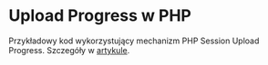 Upload Progress w PHP
=====================

Przykładowy kod wykorzystujący mechanizm PHP Session Upload Progress. Szczegóły w [artykule](http://blog.speednet.pl/upload-progress-w-php).
